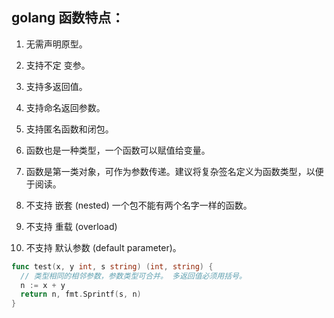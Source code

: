 ## golang 函数特点：
1. 无需声明原型。
2. 支持不定 变参。
3. 支持多返回值。
4. 支持命名返回参数。 
5. 支持匿名函数和闭包。
6. 函数也是一种类型，一个函数可以赋值给变量。
7. 函数是第一类对象，可作为参数传递。建议将复杂签名定义为函数类型，以便于阅读。

1. 不支持 嵌套 (nested) 一个包不能有两个名字一样的函数。
2. 不支持 重载 (overload) 
3. 不支持 默认参数 (default parameter)。

```go
func test(x, y int, s string) (int, string) {
  // 类型相同的相邻参数，参数类型可合并。 多返回值必须用括号。
  n := x + y          
  return n, fmt.Sprintf(s, n)
}
```